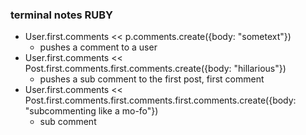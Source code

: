### terminal notes RUBY


* User.first.comments << p.comments.create({body: "sometext"})
	* pushes a comment to a user 
* User.first.comments << Post.first.comments.first.comments.create({body: "hillarious"})
	* pushes a sub comment to the first post, first comment
* User.first.comments << Post.first.comments.first.comments.first.comments.create({body: "subcommenting like a mo-fo"})
	* sub comment
